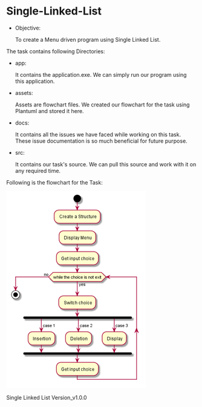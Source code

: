 # Single-Linked-List
- Objective:

	To create a Menu driven program using Single Linked List.

The task contains following Directories:

- app:

	It contains the application.exe. We can simply run our program using this application.

- assets:
	
	Assets are flowchart files. We created our flowchart for the task using Plantuml and stored it here.

- docs:
	
	It contains all the issues we have faced while working on this task. These issue documentation is so much beneficial for future purpose.

- src:
	
	It contains our task's source. We can pull this source and work with it on any required time.

Following is the flowchart for the Task:

![Single Linked List](assets/single_linked_list.png)

Single Linked List Version_v1.0.0
